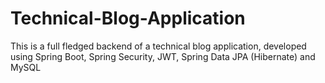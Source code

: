 # Technical-Blog-Application
This is a full fledged backend of a technical blog application, developed using Spring Boot, Spring Security, JWT, Spring Data JPA (Hibernate) and MySQL
